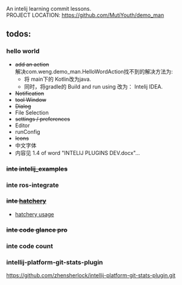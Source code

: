 An intelij learning commit lessons.<br/>
PROJECT LOCATION: https://github.com/MutiYouth/demo_man



## todos:
### hello world
* ~~add an action~~ <br/>
  解决com.weng.demo_man.HelloWordAction找不到的解决方法为:
  * 将 main下的 Kotlin改为java.
  * 同时，将gradle的 Build and run using 改为： Intelij IDEA.
* ~~Notification~~
* ~~tool Window~~
* ~~Dialog~~
* File Selection
* ~~settings / preferences~~
* Editor
* runConfig
* ~~Icons~~
* 中文字体
* 内容见 1.4 of word "INTELIJ PLUGINS DEV.docx"... 

### ~~inte intelij_examples~~

### inte ros-integrate
### ~~inte [hatchery](https://github.com/duckietown/hatchery)~~
* [hatchery usage](https://www.youtube.com/watch?v=OU1_tqZs9EM)
### ~~inte code glance pro~~
### inte code count

### intellij-platform-git-stats-plugin
https://github.com/zhensherlock/intellij-platform-git-stats-plugin.git